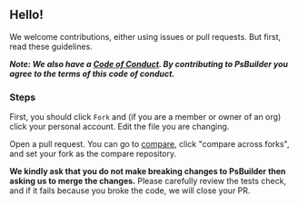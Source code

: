 ## Hello!
We welcome contributions, either using issues or pull requests. But first, read these guidelines.

***Note: We also have a [Code of Conduct](CODE_OF_CONDUCT.md#contributor-covenant-code-of-conduct). By contributing to PsBuilder you agree to the terms of this code of conduct.***

### Steps
First, you should click `Fork` and (if you are a member or owner of an org) click your personal account. Edit the file you are changing.

Open a pull request. You can go to [compare](https://github.com/psbuilder/psbuilder/compare), click "compare across forks", and set your fork as the compare repository.

**We kindly ask that you do not make breaking changes to PsBuilder then asking us to merge the changes.** Please carefully review the tests check, and if it fails because you broke the code, we will close your PR.

